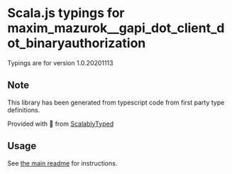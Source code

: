 
# Scala.js typings for maxim_mazurok__gapi_dot_client_dot_binaryauthorization

Typings are for version 1.0.20201113



## Note
This library has been generated from typescript code from first party type definitions.

Provided with :purple_heart: from [ScalablyTyped](https://github.com/oyvindberg/ScalablyTyped)

## Usage
See [the main readme](../../readme.md) for instructions.


